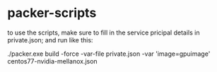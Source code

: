 # packer-scripts

to use the scripts, make sure to fill in the service pricipal details in private.json; and run like this:

./packer.exe build -force -var-file private.json -var 'image=gpuimage' centos77-nvidia-mellanox.json

